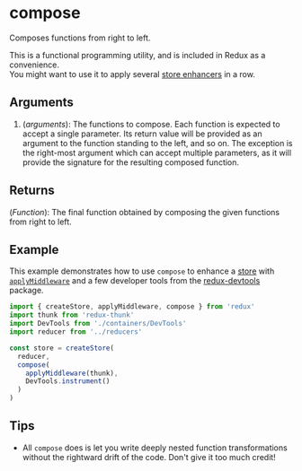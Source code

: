 # compose

Composes functions from right to left.

This is a functional programming utility, and is included in Redux as a convenience.  
You might want to use it to apply several [store enhancers](../glossary.md#store-enhancer) in a row.

## Arguments

1. \(_arguments_\): The functions to compose. Each function is expected to accept a single parameter. Its return value will be provided as an argument to the function standing to the left, and so on. The exception is the right-most argument which can accept multiple parameters, as it will provide the signature for the resulting composed function.

## Returns

\(_Function_\): The final function obtained by composing the given functions from right to left.

## Example

This example demonstrates how to use `compose` to enhance a [store](store.md) with [`applyMiddleware`](applymiddleware.md) and a few developer tools from the [redux-devtools](https://github.com/reduxjs/redux-devtools) package.

```javascript
import { createStore, applyMiddleware, compose } from 'redux'
import thunk from 'redux-thunk'
import DevTools from './containers/DevTools'
import reducer from '../reducers'

const store = createStore(
  reducer,
  compose(
    applyMiddleware(thunk),
    DevTools.instrument()
  )
)
```

## Tips

* All `compose` does is let you write deeply nested function transformations without the rightward drift of the code. Don't give it too much credit!

